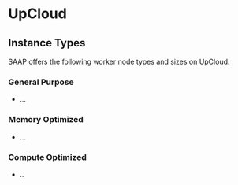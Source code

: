 # UpCloud

## Instance Types

SAAP offers the following worker node types and sizes on UpCloud:

### General Purpose

- ...

### Memory Optimized

- ...

### Compute Optimized

- ..
